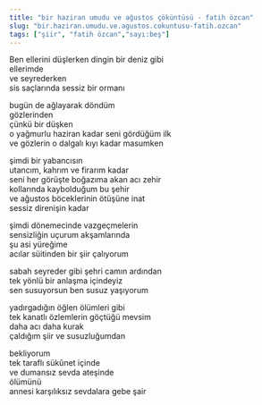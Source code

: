 ```yaml
---
title: "bir haziran umudu ve ağustos çöküntüsü - fatih özcan"
slug: "bir.haziran.umudu.ve.agustos.cokuntusu-fatih.ozcan"
tags: ["şiir", "fatih özcan","sayı:beş"]
---
```


Ben ellerini düşlerken dingin bir deniz gibi\
ellerimde\
ve seyrederken\
sis saçlarında sessiz bir ormanı

bugün de ağlayarak döndüm\
gözlerinden\
çünkü bir düşken\
o yağmurlu haziran kadar seni gördüğüm ilk\
ve gözlerin o dalgalı kıyı kadar masumken

şimdi bir yabancısın\
utancım, kahrım ve firarım kadar\
seni her görüşte boğazıma akan acı zehir\
kollarında kaybolduğum bu şehir\
ve ağustos böceklerinin ötüşüne inat\
sessiz direnişin kadar

şimdi dönemecinde vazgeçmelerin\
sensizliğin uçurum akşamlarında\
şu asi yüreğime\
acılar süitinden bir şiir çalıyorum

sabah seyreder gibi şehri camın ardından\
tek yönlü bir anlaşma içindeyiz\
sen susuyorsun ben susuz yaşıyorum

yadırgadığın öğlen ölümleri gibi\
tek kanatlı özlemlerin göçtüğü mevsim\
daha acı daha kurak\
çaldığım şiir ve susuzluğumdan

bekliyorum\
tek taraflı sükûnet içinde\
ve dumansız sevda ateşinde\
ölümünü\
annesi karşılıksız sevdalara gebe şair
